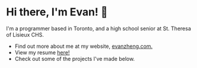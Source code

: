 # Hi there, I'm Evan! 👋

I'm a programmer based in Toronto, and a high school senior at St. Theresa of Lisieux CHS.

- Find out more about me at my website, [evanzheng.com.](https://www.evanzheng.com)
- View my resume [here!](https://www.evanzheng.com/Resume.pdf)
- Check out some of the projects I've made below.

<!--
**richmondvan/richmondvan** is a ✨ _special_ ✨ repository because its `README.md` (this file) appears on your GitHub profile.

Here are some ideas to get you started:

- 🔭 I’m currently working on ...
- 🌱 I’m currently learning ...
- 👯 I’m looking to collaborate on ...
- 🤔 I’m looking for help with ...
- 💬 Ask me about ...
- 📫 How to reach me: ...
- 😄 Pronouns: ...
- ⚡ Fun fact: ...
-->
